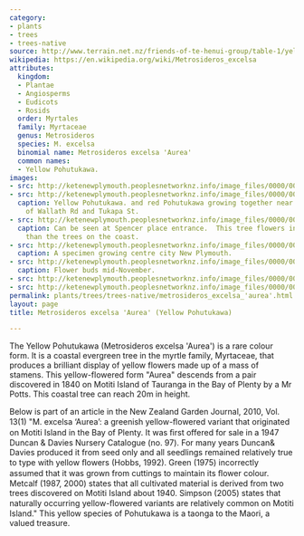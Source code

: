```yaml
---
category:
- plants
- trees
- trees-native
source: http://www.terrain.net.nz/friends-of-te-henui-group/table-1/yellow-pohutukawa.html
wikipedia: https://en.wikipedia.org/wiki/Metrosideros_excelsa
attributes:
  kingdom:
  - Plantae
  - Angiosperms
  - Eudicots
  - Rosids
  order: Myrtales
  family: Myrtaceae
  genus: Metrosideros
  species: M. excelsa
  binomial name: Metrosideros excelsa 'Aurea'
  common names:
  - Yellow Pohutukawa.
images:
- src: http://ketenewplymouth.peoplesnetworknz.info/image_files/0000/0011/3648/1-Metrosideros_excelsa_Aurea__Yellow_Pohutukawa.jpg
- src: http://ketenewplymouth.peoplesnetworknz.info/image_files/0000/0004/7419/Metrosideros_excelsa__Aurea____Yellow_Puhutukawa..JPG
  caption: Yellow Pohutukawa. and red Pohutukawa growing together near the junction
    of Wallath Rd and Tukapa St.
- src: http://ketenewplymouth.peoplesnetworknz.info/image_files/0000/0000/5128/yellow_Pohutukawa_2-1.JPG
  caption: Can be seen at Spencer place entrance.  This tree flowers in January later
    than the trees on the coast.
- src: http://ketenewplymouth.peoplesnetworknz.info/image_files/0000/0012/8153/1-Metrosideros_excelsa__Aurea__.jpg
  caption: A specimen growing centre city New Plymouth.
- src: http://ketenewplymouth.peoplesnetworknz.info/image_files/0000/0005/3479/Metrosideros_excelsa__Aurea___Yellow_Pohutukawa_.JPG
  caption: Flower buds mid-November.
- src: http://ketenewplymouth.peoplesnetworknz.info/image_files/0000/0004/7409/Metrosideros_excelsa__Aurea____Yellow_Puhutukawa.-001.JPG
- src: http://ketenewplymouth.peoplesnetworknz.info/image_files/0000/0000/5133/yellow_Pohutukawa_2-5.JPG
permalink: plants/trees/trees-native/metrosideros_excelsa_'aurea'.html
layout: page
title: Metrosideros excelsa 'Aurea' (Yellow Pohutukawa)

---
```

The Yellow Pohutukawa (Metrosideros excelsa 'Aurea') is a rare colour form. It is a coastal evergreen tree in the myrtle family, Myrtaceae, that produces a brilliant display of yellow flowers made up of a mass of stamens. This yellow-flowered form "Aurea" descends from a pair discovered in 1840 on Motiti Island of Tauranga in the Bay of Plenty by a Mr Potts. This coastal tree can reach 20m in height.

Below is part of an article in the New Zealand Garden Journal, 2010, Vol. 13(1)
"M. excelsa ‘Aurea’: a greenish yellow-ﬂowered variant that originated on Motiti Island in the Bay of Plenty. It was ﬁrst offered for sale in a 1947 Duncan &amp; Davies Nursery Catalogue (no. 97). For many years Duncan&amp; Davies produced it from seed only and all seedlings remained relatively true to type with yellow ﬂowers (Hobbs, 1992). Green (1975) incorrectly assumed that it was grown from cuttings to maintain its ﬂower colour. Metcalf (1987, 2000) states that all cultivated material is derived from two trees discovered on Motiti Island about 1940. Simpson (2005) states that naturally occurring yellow-ﬂowered variants are relatively common on Motiti Island."
This yellow species of Pohutukawa is a taonga to the Maori, a valued treasure.
